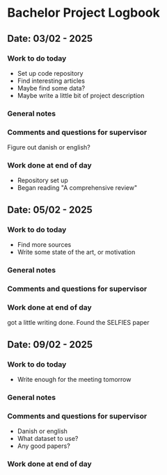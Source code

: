 # Bachelor Project Logbook
## Date: 03/02 - 2025
### Work to do today
- Set up code repository
- Find interesting articles
- Maybe find some data?
- Maybe write a little bit of project description
### General notes

### Comments and questions for supervisor
Figure out danish or english?

### Work done at end of day
- Repository set up
- Began reading "A comprehensive review"
## Date: 05/02 - 2025
### Work to do today
- Find more sources
- Write some state of the art, or motivation
### General notes

### Comments and questions for supervisor

### Work done at end of day
got a little writing done. Found the SELFIES paper

## Date: 09/02 - 2025
### Work to do today
- Write enough for the meeting tomorrow
### General notes

### Comments and questions for supervisor
- Danish or english
- What dataset to use?
- Any good papers?

### Work done at end of day